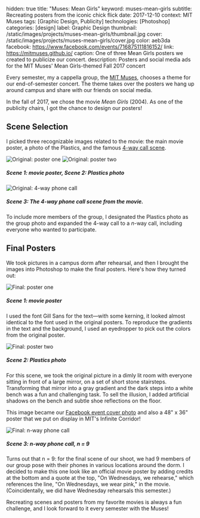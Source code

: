 hidden: true
title: "Muses: Mean Girls"
keyword: muses-mean-girls
subtitle: Recreating posters from the iconic chick flick
date: 2017-12-10
context: MIT Muses
tags: [Graphic Design, Publicity]
technologies: [Photoshop]
categories: [design]
label: Graphic Design
thumbnail: /static/images/projects/muses-mean-girls/thumbnail.jpg
cover: /static/images/projects/muses-mean-girls/cover.jpg
color: aeb3da
facebook: https://www.facebook.com/events/716875111816152/
link: https://mitmuses.github.io/
caption: One of three Mean Girls posters we created to publicize our concert.
description: Posters and social media ads for the MIT Muses' Mean Girls-themed Fall 2017 concert

Every semester, my a cappella group, the [MIT Muses](https://mitmuses.github.io/), chooses a theme for our end-of-semester concert. The theme takes over the posters we hang up around campus and share with our friends on social media.

In the fall of 2017, we chose the movie *Mean Girls* (2004). As one of the publicity chairs, I got the chance to design our posters!

## Scene Selection

I picked three recognizable images related to the movie: the main movie poster, a photo of the Plastics, and the famous [4-way call scene](https://www.youtube.com/watch?v=hVN7TJRRskQ).

<div class="image-set" markdown="1">

<div class="image-set image-set-two" markdown="1">

![Original: poster one](/static/images/projects/muses-mean-girls/original-1.jpg "Original: poster one")
![Original: poster two](/static/images/projects/muses-mean-girls/original-2.jpg "Original: poster two")

##### Scene 1: movie poster, Scene 2: Plastics photo

</div>

![Original: 4-way phone call](/static/images/projects/muses-mean-girls/original-3.jpg "Original: 4-way phone call")

##### Scene 3: The 4-way phone call scene from the movie.

</div>

To include more members of the group, I designated the Plastics photo as the group photo and expanded the 4-way call to a *n*-way call, including everyone who wanted to participate.

## Final Posters

We took pictures in a campus dorm after rehearsal, and then I brought the images into Photoshop to make the final posters. Here's how they turned out:

<div class="image-set" markdown="1">

![Final: poster one](/static/images/projects/muses-mean-girls/scene-1-poster.jpg "Final: poster one")

##### Scene 1: movie poster

</div>

I used the font Gill Sans for the text—with some kerning, it looked almost identical to the font used in the original posters. To reproduce the gradients in the text and the background, I used an eyedropper to pick out the colors from the original poster.

<div class="image-set" markdown="1">

![Final: poster two](/static/images/projects/muses-mean-girls/scene-2-poster.jpg "Final: poster two")

##### Scene 2: Plastics photo

</div>

For this scene, we took the original picture in a dimly lit room with everyone sitting in front of a large mirror, on a set of short stone stairsteps. Transforming that mirror into a gray gradient and the dark steps into a white bench was a fun and challenging task. To sell the illusion, I added artificial shadows on the bench and subtle shoe reflections on the floor.

This image became our [Facebook event cover photo](https://www.facebook.com/events/716875111816152/) and also a 48" x 36" poster that we put on display in MIT's Infinite Corridor!

<div class="image-set" markdown="1">

![Final: n-way phone call](/static/images/projects/muses-mean-girls/scene-3-poster.jpg "Final: n-way phone call")

##### Scene 3: n-way phone call, n = 9

</div>

Turns out that n = 9: for the final scene of our shoot, we had 9 members of our group pose with their phones in various locations around the dorm. I decided to make this one look like an official movie poster by adding credits at the bottom and a quote at the top, "On Wednesdays, we rehearse," which references the line, "On Wednesdays, we wear pink," in the movie. (Coincidentally, we did have Wednesday rehearsals this semester.)

Recreating scenes and posters from my favorite movies is always a fun challenge, and I look forward to it every semester with the Muses!






